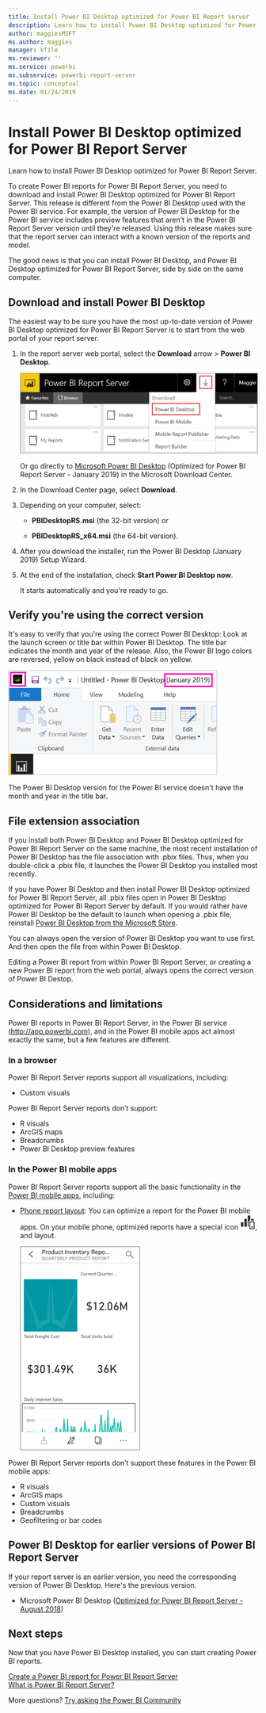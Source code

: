 ```yaml
---
title: Install Power BI Desktop optimized for Power BI Report Server
description: Learn how to install Power BI Desktop optimized for Power BI Report Server
author: maggiesMSFT
ms.author: maggies
manager: kfile
ms.reviewer: ''
ms.service: powerbi
ms.subservice: powerbi-report-server
ms.topic: conceptual
ms.date: 01/24/2019
---
```


# Install Power BI Desktop optimized for Power BI Report Server

Learn how to install Power BI Desktop optimized for Power BI Report Server.

To create Power BI reports for Power BI Report Server, you need to download and install Power BI Desktop optimized for Power BI Report Server. This release is different from the Power BI Desktop used with the Power BI service. For example, the version of Power BI Desktop for the Power BI service includes preview features that aren't in the Power BI Report Server version until they're released. Using this release makes sure that the report server can interact with a known version of the reports and model. 

The good news is that you can install Power BI Desktop, and Power BI Desktop optimized for Power BI Report Server, side by side on the same computer.

## Download and install Power BI Desktop

The easiest way to be sure you have the most up-to-date version of Power BI Desktop optimized for Power BI Report Server is to start from the web portal of your report server.

1. In the report server web portal, select the **Download** arrow > **Power BI Desktop**.

    ![Download Power BI Desktop from the web portal](media/install-powerbi-desktop/report-server-download-web-portal.png)

    Or go directly to [Microsoft Power BI Desktop](https://go.microsoft.com/fwlink/?linkid=2055039) (Optimized for Power BI Report Server - January 2019) in the Microsoft Download Center.

2. In the Download Center page, select **Download**.

3. Depending on your computer, select: 

    - **PBIDesktopRS.msi** (the 32-bit version) or

    - **PBIDesktopRS_x64.msi** (the 64-bit version).

1. After you download the installer, run the Power BI Desktop (January 2019) Setup Wizard.

2. At the end of the installation, check **Start Power BI Desktop now**.

    It starts automatically and you're ready to go.

## Verify you're using the correct version
It's easy to verify that you're using the correct Power BI Desktop: Look at the launch screen or title bar within Power BI Desktop. The title bar indicates the month and year of the release. Also, the Power BI logo colors are reversed, yellow on black instead of black on yellow.

![Title bar for Power BI Desktop optimized for Power BI Report Server](media/install-powerbi-desktop/power-bi-report-server-desktop-jan-2019.png)

The Power BI Desktop version for the Power BI service doesn't have the month and year in the title bar.

## File extension association
If you install both Power BI Desktop and Power BI Desktop optimized for Power BI Report Server on the same machine, the most recent installation of Power BI Desktop has the file association with .pbix files. Thus, when you double-click a .pbix file, it launches the Power BI Desktop you installed most recently.

If you have Power BI Desktop and then install Power BI Desktop optimized for Power BI Report Server, all .pbix files open in Power BI Desktop optimized for Power BI Report Server by default. If you would rather have Power BI Desktop be the default to launch when opening a .pbix file, reinstall [Power BI Desktop from the Microsoft Store](http://aka.ms/pbidesktopstore).

You can always open the version of Power BI Desktop you want to use first. And then open the file from within Power BI Desktop.

Editing a Power BI report from within Power BI Report Server, or creating a new Power BI report from the web portal, always opens the correct version of Power BI Destop.

## Considerations and limitations

Power BI reports in Power BI Report Server, in the Power BI service (http://app.powerbi.com), and in the Power BI mobile apps act almost exactly the same, but a few features are different.

### In a browser

Power BI Report Server reports support all visualizations, including:

* Custom visuals

Power BI Report Server reports don’t support:

* R visuals
* ArcGIS maps
* Breadcrumbs
* Power BI Desktop preview features

### In the Power BI mobile apps

Power BI Report Server reports support all the basic functionality in the [Power BI mobile apps](../consumer/mobile/mobile-apps-for-mobile-devices.md), including:

* [Phone report layout](../desktop-create-phone-report.md): You can optimize a report for the Power BI mobile apps. On your mobile phone, optimized reports have a special icon ![Phone report layout icon](media/install-powerbi-desktop/power-bi-rs-mobile-optimized-icon.png), and layout.
  
    ![Report optimized for phones](media/install-powerbi-desktop/power-bi-rs-mobile-optimized-report.png)

Power BI Report Server reports don’t support these features in the Power BI mobile apps:

* R visuals
* ArcGIS maps
* Custom visuals
* Breadcrumbs
* Geofiltering or bar codes

## Power BI Desktop for earlier versions of Power BI Report Server

If your report server is an earlier version, you need the corresponding version of Power BI Desktop. Here's the previous version.

- Microsoft Power BI Desktop ([Optimized for Power BI Report Server - August 2018](https://www.microsoft.com/download/details.aspx?id=57271))

## Next steps

Now that you have Power BI Desktop installed, you can start creating Power BI reports.

[Create a Power BI report for Power BI Report Server](quickstart-create-powerbi-report.md)  
[What is Power BI Report Server?](get-started.md)

More questions? [Try asking the Power BI Community](https://community.powerbi.com/)
